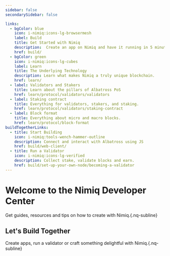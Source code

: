 ```yaml
---
sidebar: false
secondarySidebar: false

links:
  - bgColor: blue
    icon: i-nimiq:icons-lg-browsermesh
    label: Build
    title: Get Started with Nimiq
    description:  Create an app on Nimiq and have it running in 5 minutes.
    href: build/
  - bgColor: green
    icon: i-nimiq:icons-lg-cubes
    label: Learn
    title: The Underlying Technology
    description: Learn what makes Nimiq a truly unique blockchain.
    href: learn/
  - label: Validators and Stakers
    title: Learn about the pillars of Albatross PoS
    href: learn/protocol/validators/validators
  - label: Staking contract
    title: Everything for validators, stakers, and staking.
    href: learn/protocol/validators/staking-contract
  - label: Block format
    title: Everything about micro and macro blocks.
    href: learn/protocol/block-format
buildTogetherLinks:
  - title: Start Building
    icon: i-nimiq:tools-wench-hammer-outline
    description: Connect and interact with Albatross using JS
    href: build/web-client/
  - title: Run a Validator
    icon: i-nimiq:icons-lg-verified
    description: Collect stake, validate blocks and earn.
    href: build/set-up-your-own-node/becoming-a-validator
---
```


# Welcome to the Nimiq Developer Center

Get guides, resources and tips on how to create with Nimiq.{.nq-subline}

<NqGrid f-my-xl :cards="$frontmatter.links"  />

## Let's Build Together

Create apps, run a validator or craft something delightful with Nimiq.{.nq-subline}

<NqGrid f-my-xl :cards="$frontmatter.buildTogetherLinks" />
